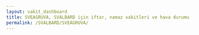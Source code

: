 ```yaml
---
layout: vakit_dashboard
title: SVEAGRUVA, SVALBARD için iftar, namaz vakitleri ve hava durumu - ilçe/eyalet seç
permalink: /SVALBARD/SVEAGRUVA/
---
```


<script type="text/javascript">
  var GLOBAL_COUNTRY = 'SVALBARD';
  var GLOBAL_CITY = 'SVEAGRUVA';
  var GLOBAL_STATE = '';
  var lat = 72;
  var lon = 21;
</script>
